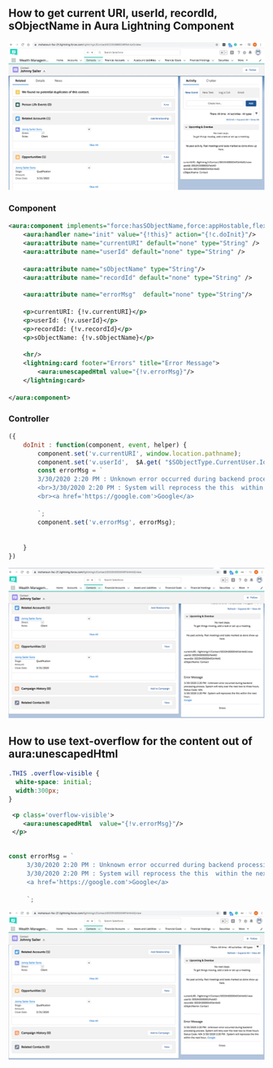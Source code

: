## How to get current URI, userId, recordId, sObjectName in Aura Lightning Component

![uri info](img/get-current-uri-2.png)
 
### Component

``` xml
<aura:component implements="force:hasSObjectName,force:appHostable,flexipage:availableForAllPageTypes,flexipage:availableForRecordHome,force:hasRecordId,forceCommunity:availableForAllPageTypes,force:lightningQuickAction" access="global" >
    <aura:handler name="init" value="{!this}" action="{!c.doInit}"/>
    <aura:attribute name="currentURI" default="none" type="String" />
    <aura:attribute name="userId" default="none" type="String" />
    
    <aura:attribute name="sObjectName" type="String"/>
    <aura:attribute name="recordId" default="none" type="String" />
    
    <aura:attribute name="errorMsg"  default="none" type="String"/>

    <p>currentURI: {!v.currentURI}</p>
    <p>userId: {!v.userId}</p>
    <p>recordId: {!v.recordId}</p>
    <p>sObjectName: {!v.sObjectName}</p>

    <hr/>
    <lightning:card footer="Errors" title="Error Message">
    	<aura:unescapedHtml value="{!v.errorMsg}"/>
    </lightning:card> 

</aura:component>
```

### Controller

```js
({
    doInit : function(component, event, helper) {
        component.set('v.currentURI', window.location.pathname);
        component.set('v.userId',  $A.get( "$SObjectType.CurrentUser.Id" ));
        const errorMsg = `
        3/30/2020 2:20 PM : Unknown error occurred during backend processing process. System will retry over the next two to three hours. Status Code: 404
        <br>3/30/2020 2:20 PM : System will reprocess the this  within the next hour.;
        <br><a href='https://google.com'>Google</a>

        `;
        component.set('v.errorMsg', errorMsg);

        
    }
})
```
![aura unescapehtml](img/aur-err-msg.png)

## How to use text-overflow for the content out of aura:unescapedHtml

```css
.THIS .overflow-visible {
  white-space: initial;
  width:300px;
}

```

```xml
 <p class='overflow-visible'>
    <aura:unescapedHtml  value="{!v.errorMsg}"/>
 </p>
```
```js

const errorMsg = `
     3/30/2020 2:20 PM : Unknown error occurred during backend processing process. System will retry over the next two to three hours. Status Code: 404
     3/30/2020 2:20 PM : System will reprocess the this  within the next hour.;
     <a href='https://google.com'>Google</a>
     
     `;
```

![app view](img/unescape-html-3.png)
 
